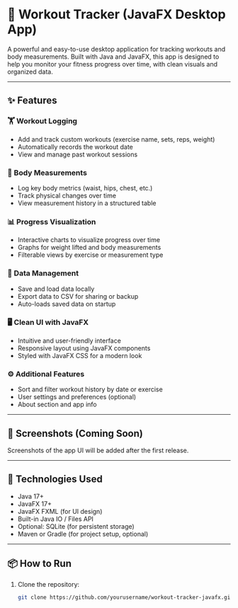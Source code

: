 # 💪 Workout Tracker (JavaFX Desktop App)

A powerful and easy-to-use desktop application for tracking workouts and body measurements. Built with Java and JavaFX, this app is designed to help you monitor your fitness progress over time, with clean visuals and organized data.

---

## ✨ Features

### 🏋️ Workout Logging
- Add and track custom workouts (exercise name, sets, reps, weight)
- Automatically records the workout date
- View and manage past workout sessions

### 📏 Body Measurements
- Log key body metrics (waist, hips, chest, etc.)
- Track physical changes over time
- View measurement history in a structured table

### 📊 Progress Visualization
- Interactive charts to visualize progress over time
- Graphs for weight lifted and body measurements
- Filterable views by exercise or measurement type

### 💾 Data Management
- Save and load data locally
- Export data to CSV for sharing or backup
- Auto-loads saved data on startup

### 🖥️ Clean UI with JavaFX
- Intuitive and user-friendly interface
- Responsive layout using JavaFX components
- Styled with JavaFX CSS for a modern look

### ⚙️ Additional Features
- Sort and filter workout history by date or exercise
- User settings and preferences (optional)
- About section and app info

---

## 📸 Screenshots (Coming Soon)

Screenshots of the app UI will be added after the first release.

---

## 🚀 Technologies Used

- Java 17+
- JavaFX 17+
- JavaFX FXML (for UI design)
- Built-in Java IO / Files API
- Optional: SQLite (for persistent storage)
- Maven or Gradle (for project setup, optional)

---

## 📦 How to Run

1. Clone the repository:
   ```bash
   git clone https://github.com/yourusername/workout-tracker-javafx.git
